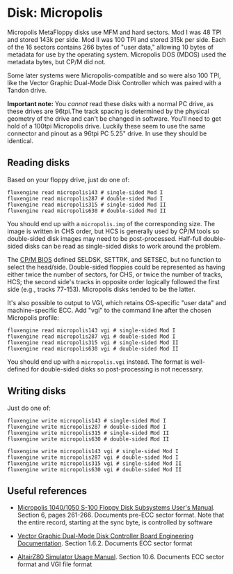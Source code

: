 Disk: Micropolis
================

Micropolis MetaFloppy disks use MFM and hard sectors. Mod I was 48 TPI and
stored 143k per side. Mod II was 100 TPI and stored 315k per side. Each of the
16 sectors contains 266 bytes of "user data," allowing 10 bytes of metadata for
use by the operating system. Micropolis DOS (MDOS) used the metadata bytes, but
CP/M did not.

Some later systems were Micropolis-compatible and so were also 100 TPI, like
the Vector Graphic Dual-Mode Disk Controller which was paired with a Tandon
drive.

**Important note:** You _cannot_ read these disks with a normal PC drive, as
these drives are 96tpi.The track spacing is determined by the physical geometry
of the drive and can't be changed in software. You'll need to get hold of a
100tpi Micropolis drive. Luckily these seem to use the same connector and
pinout as a 96tpi PC 5.25" drive. In use they should be identical.

Reading disks
-------------

Based on your floppy drive, just do one of:

```
fluxengine read micropolis143 # single-sided Mod I
fluxengine read micropolis287 # double-sided Mod I
fluxengine read micropolis315 # single-sided Mod II
fluxengine read micropolis630 # double-sided Mod II
```

You should end up with a `micropolis.img` of the corresponding size. The image
is written in CHS order, but HCS is generally used by CP/M tools so
double-sided disk images may need to be post-processed. Half-full double-sided
disks can be read as single-sided disks to work around the problem.

The [CP/M BIOS](https://www.seasip.info/Cpm/bios.html) defined SELDSK, SETTRK,
and SETSEC, but no function to select the head/side. Double-sided floppies
could be represented as having either twice the number of sectors, for CHS, or
twice the number of tracks, HCS; the second side's tracks in opposite order
logically followed the first side (e.g., tracks 77-153). Micropolis disks
tended to be the latter.

It's also possible to output to VGI, which retains OS-specific "user data" and
machine-specific ECC. Add "vgi" to the command line after the chosen Micropolis
profile:
```
fluxengine read micropolis143 vgi # single-sided Mod I
fluxengine read micropolis287 vgi # double-sided Mod I
fluxengine read micropolis315 vgi # single-sided Mod II
fluxengine read micropolis630 vgi # double-sided Mod II
```

You should end up with a `micropolis.vgi` instead. The format is well-defined
for double-sided disks so post-processing is not necessary.

Writing disks
-------------

Just do one of:

```
fluxengine write micropolis143 # single-sided Mod I
fluxengine write micropolis287 # double-sided Mod I
fluxengine write micropolis315 # single-sided Mod II
fluxengine write micropolis630 # double-sided Mod II

fluxengine write micropolis143 vgi # single-sided Mod I
fluxengine write micropolis287 vgi # double-sided Mod I
fluxengine write micropolis315 vgi # single-sided Mod II
fluxengine write micropolis630 vgi # double-sided Mod II
```

Useful references
-----------------

  - [Micropolis 1040/1050 S-100 Floppy Disk Subsystems User's Manual][micropolis1040/1050].
    Section 6, pages 261-266. Documents pre-ECC sector format. Note that the
    entire record, starting at the sync byte, is controlled by software

  - [Vector Graphic Dual-Mode Disk Controller Board Engineering Documentation][vectordualmode].
    Section 1.6.2. Documents ECC sector format

  - [AltairZ80 Simulator Usage Manual][altairz80]. Section 10.6. Documents ECC
    sector format and VGI file format

[micropolis1040/1050]: http://www.bitsavers.org/pdf/micropolis/metafloppy/1084-01_1040_1050_Users_Manual_Apr79.pdf
[vectordualmode]: http://bitsavers.org/pdf/vectorGraphic/hardware/7200-1200-02-1_Dual-Mode_Disk_Controller_Board_Engineering_Documentation_Feb81.pdf
[altairz80]: http://www.bitsavers.org/simh.trailing-edge.com_201206/pdf/altairz80_doc.pdf
